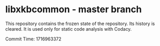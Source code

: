 # libxkbcommon - master branch

This repository contains the frozen state of the repository.
Its history is cleared. It is used only for static code
analysis with Codacy.

Commit Time: 1716963372